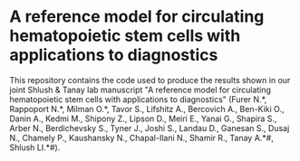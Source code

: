 A reference model for circulating hematopoietic stem cells with applications to diagnostics
===========================================================================================

This repository contains the code used to produce the results shown in our joint Shlush & Tanay lab manuscript "A reference model for circulating hematopoietic stem cells with applications to diagnostics" (Furer N.\*, Rappoport N.\*, Milman O.\*, Tavor S., Lifshitz A., Bercovich A., Ben-Kiki O., Danin A., Kedmi M., Shipony Z., Lipson D., Meiri E., Yanai G., Shapira S., Arber N., Berdichevsky S., Tyner J., Joshi S., Landau D., Ganesan S., Dusaj N., Chamely P., Kaushansky N., Chapal-Ilani N., Shamir R., Tanay A.\*#, Shlush LI.\*#).


